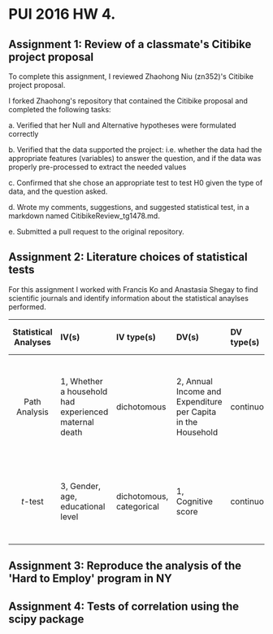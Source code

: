 # PUI 2016 HW 4.

## Assignment 1: Review of a classmate's Citibike project proposal

To complete this assignment, I reviewed Zhaohong Niu (zn352)'s Citibike project proposal.

I forked Zhaohong's repository that contained the Citibike proposal and completed the following tasks:

a. Verified that her Null and Alternative hypotheses were formulated correctly

b. Verified that the data supported the project: i.e. whether the data had the appropriate features (variables) to answer the question, and if the data was properly pre-processed to extract the needed values 

c. Confirmed that she chose an appropriate test to test H0 given the type of data, and the question asked. 

d. Wrote my comments, suggestions, and suggested statistical test, in a markdown named CitibikeReview_tg1478.md.

e. Submitted a pull request to the original repository.


## Assignment 2: Literature choices of statistical tests

For this assignment I worked with Francis Ko and Anastasia Shegay to find scientific journals and identify information about the statistical anaylses performed. 
  
| Statistical Analyses	|  IV(s)  |  IV type(s) |  DV(s)  |  DV type(s)  |  Control Var | Control Var type  | Question to be answered | _H0_ | alpha | link to paper | 
|:----------:|:----------|:------------|:-------------|:-------------|:------------|:------------- |:------------------|:----:|:-------:|:-------|
Path Analysis	| 1, Whether a household had experienced maternal death | dichotomous | 2, Annual Income and Expenditure per Capita in the Household| continuous | 1, maternal age | continuous (could also be categoridcal) | Does maternal death impact household economic status after the event? | Maternal death either increases or does not change annual income and expenditure per capita | 0.041,0.001 | [Impact of Maternal Death on Household Economy in Rural China: A Prospective Path Analysis](http://journals.plos.org/plosone/article?id=10.1371/journal.pone.0134756) |
*t*-test	| 3, Gender, age, educational level | dichotomous, categorical | 1, Cognitive score| continuous | 1, Normal cognitive ability | continuous | 	Do the cognitive functions of the healthy elderly change over time? | Cognitive function in the healthy elderly declines over time | 0.05 | [Does Cognitive Function Increase over Time in the Healthy Elderly?](http://journals.plos.org/plosone/article?id=10.1371/journal.pone.0078646) |

## Assignment 3: Reproduce the analysis of the 'Hard to Employ' program in NY



## Assignment 4: Tests of correlation using the scipy package



